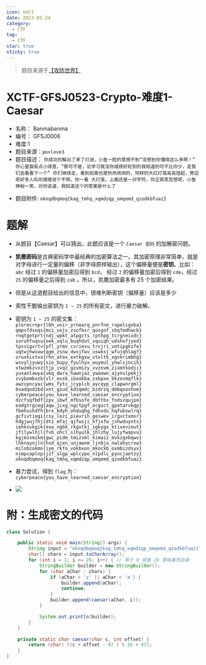 ```yaml
---
icon: edit
date: 2023-05-24
category:
  - CTF
tag:
  - CTF
star: true
sticky: true
---
```


> 题目来源于[【攻防世界】]( https://adworld.xctf.org.cn/challenges/details?hash=c8996ba6-b085-4306-832d-096267e603ed_2)

# XCTF-GFSJ0523-Crypto-难度1-Caesar
- 名称： Banmabanma
- 编号： GFSJ0006
- 难度:1
- 题目来源：`poxlove3`
- 题目描述：
`你成功的解出了来了灯谜，小鱼一脸的意想不到“没想到你懂得这么多啊！” 你心里面有点小得意，“那可不是，论学习我没你成绩好轮别的我知道的可不比你少，走我们去看看下一个” 你们继续走，看到前面也是热热闹闹的，同样的大红灯笼高高挂起，旁边呢好多人叽叽喳喳说个不停。你一看 大灯笼，上面还是一对字符，你正冥思苦想呢，小鱼神秘一笑，对你说道，我知道这个的答案是什么了`
<!-- more -->
- 题目附件:
`oknqdbqmoq{kag_tmhq_xqmdzqp_omqemd_qzodkbfuaz}`


# 题解
- 从题目【Caesar】可以猜出，此题应该是一个 `Caesar 密码` 的加解密问题。 
- **凯撒密码**是古典密码学中最经典的加密算法之一。其加密原理非常简单，就是对字母进行一定量的偏移（非字母原样输出），这个偏移量便是**密钥**。比如： `abc` 经过 `1` 的偏移量加密后得到 `bcd`， 经过 `2` 的偏移量加密后得到 `cde`，经过 `25` 的偏移量之后得到 `zab` 。所以，凯撒加密最多有 25 个加密结果。
- 但是从这道题目给出的信息中，很难判断密钥（偏移量）应该是多少
- 索性干脆输出密钥为 `1 ~ 25` 的所有密文，进行暴力破解。
- 密钥为 `1 ~ 25` 的密文集：
	`
	plorecrnpr{lbh_unir_yrnearq_pnrfne_rapelcgvba}
	qmpsfdsoqs{mci_vojs_zsofbsr_qosgof_sbqfmdhwcb}
	rnqtgetprt{ndj_wpkt_atpgcts_rpthpg_tcrgneixdc}
	soruhfuqsu{oek_xqlu_buqhdut_squiqh_udshofjyed}
	tpsvigvrtv{pfl_yrmv_cvrievu_trvjri_vetipgkzfe}
	uqtwjhwsuw{qgm_zsnw_dwsjfwv_uswksj_wfujqhlagf}
	vruxkixtvx{rhn_atox_extkgxw_vtxltk_xgvkrimbhg}
	wsvyljyuwy{sio_bupy_fyulhyx_wuymul_yhwlsjncih}
	xtwzmkzvxz{tjp_cvqz_gzvmizy_xvznvm_zixmtkodji}
	yuxanlawya{ukq_dwra_hawnjaz_ywaown_ajynulpekj}
	zvybombxzb{vlr_exsb_ibxokba_zxbpxo_bkzovmqflk}
	awzcpncyac{wms_fytc_jcyplcb_aycqyp_clapwnrgml}
	bxadqodzbd{xnt_gzud_kdzqmdc_bzdrzq_dmbqxoshnm}
	cyberpeace{you_have_learned_caesar_encryption}
	dzcfsqfbdf{zpv_ibwf_mfbsofe_dbftbs_fodszqujpo}
	eadgtrgceg{aqw_jcxg_ngctpgf_ecguct_gpetarvkqp}
	fbehushdfh{brx_kdyh_ohduqhg_fdhvdu_hqfubswlrq}
	gcfivtiegi{csy_lezi_pievrih_geiwev_irgvctxmsr}
	hdgjwujfhj{dtz_mfaj_qjfwsji_hfjxfw_jshwduynts}
	iehkxvkgik{eua_ngbk_rkgxtkj_igkygx_ktixevzout}
	jfilywlhjl{fvb_ohcl_slhyulk_jhlzhy_lujyfwapvu}
	kgjmzxmikm{gwc_pidm_tmizvml_kimaiz_mvkzgxbqwv}
	lhknaynjln{hxd_qjen_unjawnm_ljnbja_nwlahycrxw}
	milobzokmo{iye_rkfo_vokbxon_mkockb_oxmbizdsyx}
	njmpcaplnp{jzf_slgp_wplcypo_nlpdlc_pyncjaetzy}
	oknqdbqmoq{kag_tmhq_xqmdzqp_omqemd_qzodkbfuaz}
		`
- 暴力尝试，得到 `flag` 为：`cyberpeace{you_have_learned_caesar_encryption}`

- ![](/images/ctf/dda91f27b78a47dd9178737a0aa61044.png)


# 附：生成密文的代码

```java
class Solution {

    public static void main(String[] args) {
        String input = "oknqdbqmoq{kag_tmhq_xqmdzqp_omqemd_qzodkbfuaz}";
        char[] chars = input.toCharArray();
        for (int i = 1; i <= 26; i++) {	// 等于 0 或者 26 意味着含自身
            StringBuilder builder = new StringBuilder();
            for (char aChar : chars) {
                if (aChar > 'z' || aChar < 'a') {
                    builder.append(aChar);
                    continue;
                }
                builder.append(caesar(aChar, i));
            }

            System.out.println(builder);
        }
    }

    private static char caesar(char c, int offset) {
        return (char) ((c + offset - 97 ) % 26 + 97);
    }
}
```
